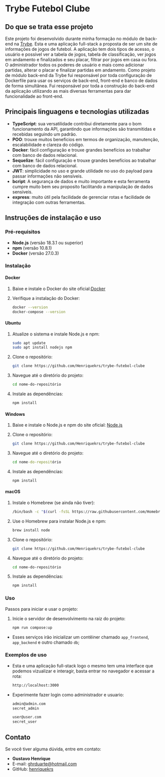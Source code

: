 # Trybe Futebol Clube


## Do que se trata esse projeto


Este projeto foi desenvolvido durante minha formação no módulo de back-end na [Trybe](https://www.betrybe.com/). Esta e uma aplicação full-stack a proposta de ser um site de informações de jogos de futebol. A aplicação tem dois tipos de acesso, o usuário e possível ver a tabela de jogos, tabela de classificação, ver jogos em andamento e finalizados e seu placar, filtrar por jogos em casa ou fora. O administrador todos os poderes de usuário e mais como adicionar partidas, alterar o placar e finalizar partidas em andamento. Como projeto de módulo back-end da Trybe fui responsável por toda configuração de Dockerfile para usar os serviços de back-end, front-end e banco de dados de forma simultânea. Fui responsável por toda a construção do back-end da aplicação utilizando as mais diversas ferramentas para dar funcionalidade ao front-end.

## Principais linguagens e tecnologias utilizadas


- **TypeScript**: sua versatilidade contribui diretamente para o bom funcionamento da API, garantindo que informações são transmitidas e recebidas seguindo um padrão.
- **POO**: trouxe muitos benefícios em termos de organização, manutenção, escalabilidade e clareza do código.
- **Docker**: fácil configuração e trouxe grandes benefícios ao trabalhar com banco de dados relacional.
- **Sequelize**: fácil configuração e trouxe grandes benefícios ao trabalhar com banco de dados relacional.
- **JWT**: simplicidade no uso e grande utilidade no uso do payload para passar informações não sensíveis.
- **bcript**: A segurança de dados e muito importante e esta ferramenta cumpre muito bem seu proposito facilitando a manipulação de dados sensíveis.
- **express**: muito útil pela facilidade de gerenciar rotas e facilidade de integração com outras ferramentas.


## Instruções de instalação e uso


### Pré-requisitos


- **Node.js** (versão 18.3.1 ou superior)
- **npm** (versão 10.8.1)
- **Docker** (versão 27.0.3)


### Instalação


#### Docker


1. Baixe e instale o Docker do site oficial:[Docker](https://www.docker.com/get-started/)


2. Verifique a instalação do Docker:
   ```bash
   docker --version
   docker-compose --version
   ```


#### Ubuntu


1. Atualize o sistema e instale Node.js e npm:


   ```bash
   sudo apt update
   sudo apt install nodejs npm
   ```


2. Clone o repositório:


   ```bash
   git clone https://github.com/Henriquekrs/trybe-futebol-clube
   ```


3. Navegue até o diretório do projeto:


   ```bash
   cd nome-do-repositório
   ```


4. Instale as dependências:
   ```bash
   npm install
   ```


#### Windows


1. Baixe e instale o Node.js e npm do site oficial: [Node.js](https://nodejs.org/)


2. Clone o repositório:


   ```bash
   git clone https://github.com/Henriquekrs/trybe-futebol-clube
   ```


3. Navegue até o diretório do projeto:


   ```cmd
   cd nome-do-repositório
   ```


4. Instale as dependências:
   ```cmd
   npm install
   ```


#### macOS


1. Instale o Homebrew (se ainda não tiver):


   ```bash
   /bin/bash -c "$(curl -fsSL https://raw.githubusercontent.com/Homebrew/install/HEAD/install.sh)"
   ```


2. Use o Homebrew para instalar Node.js e npm:


   ```bash
   brew install node
   ```


3. Clone o repositório:


   ```bash
   git clone https://github.com/Henriquekrs/trybe-futebol-clube
   ```


4. Navegue até o diretório do projeto:


   ```bash
   cd nome-do-repositório
   ```


5. Instale as dependências:
   ```bash
   npm install
   ```


### Uso


Passos para iniciar e usar o projeto:


1. Inicie o servidor de desenvolvimento na raiz do projeto:
   ```bash
   npm run compose:up
   ```


- Esses serviços irão inicializar um contêiner chamado `app_frontend`, `app_backend` e outro chamado `db`;


### Exemplos de uso


- Esta e uma aplicação full-stack logo o mesmo tem uma interface que podemos vizualizar e interagir, basta entrar no navegador e acessar a rota:
  ```bash
  http://localhost:3000
  ```

- Experimente fazer login como administrador e usuario:
  ```bash
  admin@admin.com
  secret_admin

  user@user.com
  secret_user
  ```

  
## Contato


Se você tiver alguma dúvida, entre em contato:


- **Gustavo Henrique**
- E-mail: [ghrduarte@hotmail.com](mailto:ghrduarte@hotmail.com)
- GitHub: [henriquekrs](https://github.com/Henriquekrs)
